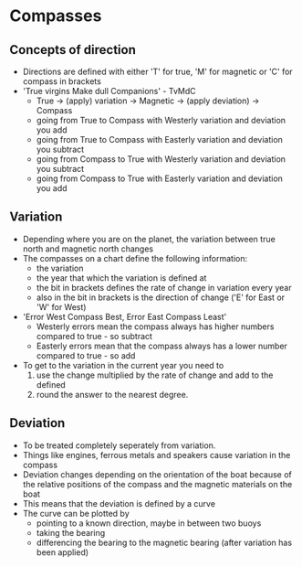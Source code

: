 # Compasses
## Concepts of direction
* Directions are defined with either 'T' for true, 'M' for magnetic or 'C' for compass in brackets
* 'True virgins Make dull Companions' - TvMdC
  - True -> (apply) variation -> Magnetic -> (apply deviation) -> Compass
  - going from True to Compass with Westerly variation and deviation you add
  - going from True to Compass with Easterly variation and deviation you subtract
  - going from Compass to True with Westerly variation and deviation you subtract
  - going from Compass to True with Easterly variation and deviation you add
## Variation
* Depending where you are on the planet, the variation between true north and magnetic north changes
* The compasses on a chart define the following information:
  - the variation
  - the year that which the variation is defined at
  - the bit in brackets defines the rate of change in variation every year
  - also in the bit in brackets is the direction of change ('E' for East or 'W' for West)
* 'Error West Compass Best, Error East Compass Least'
  - Westerly errors mean the compass always has higher numbers compared to true - so subtract
  - Easterly errors mean that the compass always has a lower number compared to true - so add
* To get to the variation in the current year you need to
  1. use the change multiplied by the rate of change and add to the defined
  2. round the answer to the nearest degree.
## Deviation
* To be treated completely seperately from variation.
* Things like engines, ferrous metals and speakers cause variation in the compass
* Deviation changes depending on the orientation of the boat because of the relative positions of the compass and the magnetic materials on the boat
* This means that the deviation is defined by a curve
* The curve can be plotted by
  - pointing to a known direction, maybe in between two buoys
  - taking the bearing
  - differencing the bearing to the magnetic bearing (after variation has been applied)
